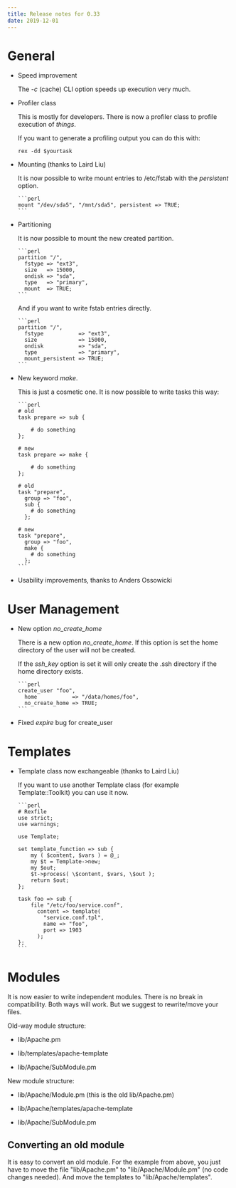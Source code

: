 ```yaml
---
title: Release notes for 0.33
date: 2019-12-01
---
```


# General

-   Speed improvement

    The *-c* (cache) CLI option speeds up execution very much.

-   Profiler class

    This is mostly for developers. There is now a profiler class to profile execution of *things*.

    If you want to generate a profiling output you can do this with:

        rex -dd $yourtask

-   Mounting (thanks to Laird Liu)

    It is now possible to write mount entries to /etc/fstab with the *persistent* option.

        ```perl
        mount "/dev/sda5", "/mnt/sda5", persistent => TRUE;
        ```

-   Partitioning

    It is now possible to mount the new created partition.

        ```perl
        partition "/",
          fstype => "ext3",
          size   => 15000,
          ondisk => "sda",
          type   => "primary",
          mount  => TRUE;
        ```

    And if you want to write fstab entries directly.

        ```perl
        partition "/",
          fstype           => "ext3",
          size             => 15000,
          ondisk           => "sda",
          type             => "primary",
          mount_persistent => TRUE;
        ```

-   New keyword *make*.

    This is just a cosmetic one. It is now possible to write tasks this way:

        ```perl
        # old
        task prepare => sub {
        
            # do something
        };
        
        # new
        task prepare => make {
        
            # do something
        };
        
        # old
        task "prepare",
          group => "foo",
          sub {
            # do something
          };
        
        # new
        task "prepare",
          group => "foo",
          make {
            # do something
          };
        ```

-   Usability improvements, thanks to Anders Ossowicki

# User Management

-   New option *no\_create\_home*

    There is a new option *no\_create\_home*. If this option is set the home directory of the user will not be created.

    If the *ssh\_key* option is set it will only create the .ssh directory if the home directory exists.

        ```perl
        create_user "foo",
          home           => "/data/homes/foo",
          no_create_home => TRUE;
        ```

-   Fixed *expire* bug for create\_user

# Templates

-   Template class now exchangeable (thanks to Laird Liu)

    If you want to use another Template class (for example Template::Toolkit) you can use it now.

        ```perl
        # Rexfile
        use strict;
        use warnings;
        
        use Template;
        
        set template_function => sub {
            my ( $content, $vars ) = @_;
            my $t = Template->new;
            my $out;
            $t->process( \$content, $vars, \$out );
            return $out;
        };
        
        task foo => sub {
            file "/etc/foo/service.conf",
              content => template(
                "service.conf.tpl",
                name => "foo",
                port => 1903
              );
        };
        ```

# Modules

It is now easier to write independent modules. There is no break in compatibility. Both ways will work. But we suggest to rewrite/move your files.

Old-way module structure:

-   lib/Apache.pm

-   lib/templates/apache-template

-   lib/Apache/SubModule.pm

New module structure:

-   lib/Apache/Module.pm (this is the old lib/Apache.pm)

-   lib/Apache/templates/apache-template

-   lib/Apache/SubModule.pm

## Converting an old module

It is easy to convert an old module. For the example from above, you just have to move the file "lib/Apache.pm" to "lib/Apache/Module.pm" (no code changes needed). And move the templates to "lib/Apache/templates".
